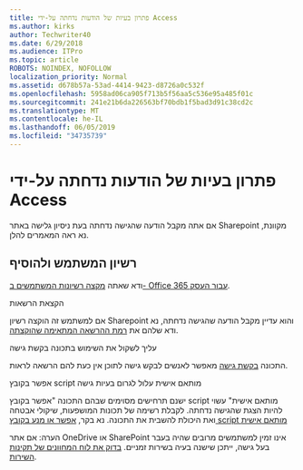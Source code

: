 ```yaml
---
title: פתרון בעיות של הודעות נדחתה על-ידי Access
ms.author: kirks
author: Techwriter40
ms.date: 6/29/2018
ms.audience: ITPro
ms.topic: article
ROBOTS: NOINDEX, NOFOLLOW
localization_priority: Normal
ms.assetid: d678b57a-53ad-4414-9423-d8726a0c532f
ms.openlocfilehash: 5958ad06ca905f713b5f56aa5c536e95a485f01c
ms.sourcegitcommit: 241e21b6da226563bf70bdb1f5bad3d91c38cd2c
ms.translationtype: MT
ms.contentlocale: he-IL
ms.lasthandoff: 06/05/2019
ms.locfileid: "34735739"
---
```

# <a name="troubleshoot-access-denied-messages"></a>פתרון בעיות של הודעות נדחתה על-ידי Access

אם אתה מקבל הודעה שהגישה נדחתה בעת ניסיון גלישה באתר Sharepoint מקוונת, נא ראה המאמרים להלן.

## <a name="add-and-license-the-user"></a>רשיון המשתמש ולהוסיף

ודא שאתה [מקצה רשיונות המשתמשים ב- Office 365 עבור העסק](https://docs.microsoft.com/en-us/office365/admin/subscriptions-and-billing/assign-licenses-to-users?view=o365-worldwide&amp;tabs=One).

הקצאת הרשאות

אם למשתמש זה הוקצה רשיון Sharepoint והוא עדיין מקבל הודעה שהגישה נדחתה, נא ודא שלהם את [רמת ההרשאה המתאימה שהוקצתה](https://docs.microsoft.com/en-us/sharepoint/understanding-permission-levels).

עליך לשקול את השימוש בתכונה בקשת גישה

התכונה [בקשת גישה](https://support.office.com/en-us/article/Set-up-and-manage-access-requests-94B26E0B-2822-49D4-929A-8455698654B3) מאפשר לאנשים לבקש גישה לתוכן אין כעת להם הרשאה לראות. 

אפשר בקובץ script מותאם אישית עלול לגרום בעיות גישה

ישנם תרחישים מסוימים שבהם התכונה "אפשר בקובץ script מותאם אישית" עשוי להיות הצגת שהגישה נדחתה. לקבלת רשימה של תכונות המושפעות, שיקולי אבטחה ואת היכולת להשבית את התכונה. נא בקר, [אפשר או מנע בקובץ script מותאם אישית](https://docs.microsoft.com/en-us/sharepoint/allow-or-prevent-custom-script)

הערה: אם אתר OneDrive או SharePoint אינו זמין למשתמשים מרובים שהיה בעבר בעל גישה, ייתכן שישנה בעיה בשירות זמניים. [בדוק את לוח המחוונים של תקינות השירות](https://portal.office.com/adminportal/home#/servicehealth).


  


